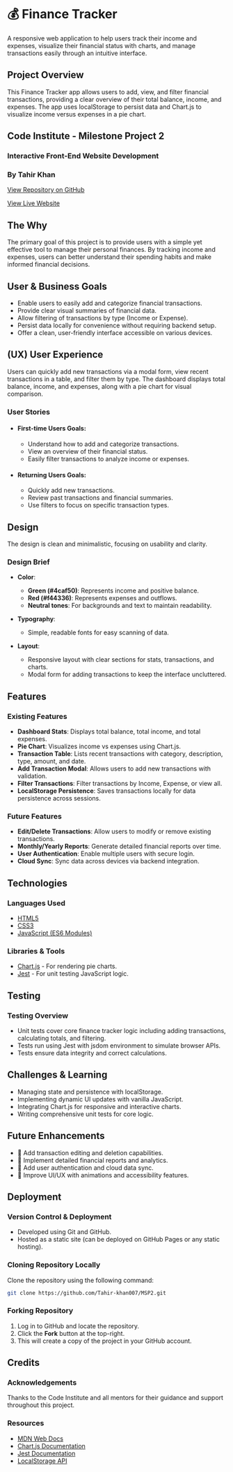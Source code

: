 # 💰 Finance Tracker

A responsive web application to help users track their income and expenses, visualize their financial status with charts, and manage transactions easily through an intuitive interface.

## Project Overview

This Finance Tracker app allows users to add, view, and filter financial transactions, providing a clear overview of their total balance, income, and expenses. The app uses localStorage to persist data and Chart.js to visualize income versus expenses in a pie chart.

## Code Institute - Milestone Project 2

### Interactive Front-End Website Development

### By Tahir Khan

[View Repository on GitHub](https://github.com/Tahir-khan007/MSP2.git)

[View Live Website](https://tahir-khan007.github.io/MSP2/)

## The Why

The primary goal of this project is to provide users with a simple yet effective tool to manage their personal finances. By tracking income and expenses, users can better understand their spending habits and make informed financial decisions.

## User & Business Goals

- Enable users to easily add and categorize financial transactions.
- Provide clear visual summaries of financial data.
- Allow filtering of transactions by type (Income or Expense).
- Persist data locally for convenience without requiring backend setup.
- Offer a clean, user-friendly interface accessible on various devices.

## (UX) User Experience

Users can quickly add new transactions via a modal form, view recent transactions in a table, and filter them by type. The dashboard displays total balance, income, and expenses, along with a pie chart for visual comparison.

### User Stories

- #### First-time Users Goals:
  - Understand how to add and categorize transactions.
  - View an overview of their financial status.
  - Easily filter transactions to analyze income or expenses.

- #### Returning Users Goals:
  - Quickly add new transactions.
  - Review past transactions and financial summaries.
  - Use filters to focus on specific transaction types.

## Design

The design is clean and minimalistic, focusing on usability and clarity.

### Design Brief

- **Color**:
  - **Green (#4caf50)**: Represents income and positive balance.
  - **Red (#f44336)**: Represents expenses and outflows.
  - **Neutral tones**: For backgrounds and text to maintain readability.

- **Typography**:
  - Simple, readable fonts for easy scanning of data.

- **Layout**:
  - Responsive layout with clear sections for stats, transactions, and charts.
  - Modal form for adding transactions to keep the interface uncluttered.

## Features

### Existing Features

- **Dashboard Stats**: Displays total balance, total income, and total expenses.
- **Pie Chart**: Visualizes income vs expenses using Chart.js.
- **Transaction Table**: Lists recent transactions with category, description, type, amount, and date.
- **Add Transaction Modal**: Allows users to add new transactions with validation.
- **Filter Transactions**: Filter transactions by Income, Expense, or view all.
- **LocalStorage Persistence**: Saves transactions locally for data persistence across sessions.

### Future Features

- **Edit/Delete Transactions**: Allow users to modify or remove existing transactions.
- **Monthly/Yearly Reports**: Generate detailed financial reports over time.
- **User Authentication**: Enable multiple users with secure login.
- **Cloud Sync**: Sync data across devices via backend integration.

## Technologies

### Languages Used

- [HTML5](https://en.wikipedia.org/wiki/HTML5)
- [CSS3](https://en.wikipedia.org/wiki/CSS)
- [JavaScript (ES6 Modules)](https://developer.mozilla.org/en-US/docs/Web/JavaScript)

### Libraries & Tools

- [Chart.js](https://www.chartjs.org/) - For rendering pie charts.
- [Jest](https://jestjs.io/) - For unit testing JavaScript logic.

## Testing

### Testing Overview

- Unit tests cover core finance tracker logic including adding transactions, calculating totals, and filtering.
- Tests run using Jest with jsdom environment to simulate browser APIs.
- Tests ensure data integrity and correct calculations.

## Challenges & Learning

- Managing state and persistence with localStorage.
- Implementing dynamic UI updates with vanilla JavaScript.
- Integrating Chart.js for responsive and interactive charts.
- Writing comprehensive unit tests for core logic.

## Future Enhancements

- 🚀 Add transaction editing and deletion capabilities.
- 🚀 Implement detailed financial reports and analytics.
- 🚀 Add user authentication and cloud data sync.
- 🚀 Improve UI/UX with animations and accessibility features.

## Deployment

### Version Control & Deployment

- Developed using Git and GitHub.
- Hosted as a static site (can be deployed on GitHub Pages or any static hosting).

### Cloning Repository Locally

Clone the repository using the following command:

```bash
git clone https://github.com/Tahir-khan007/MSP2.git
```

### Forking Repository

1. Log in to GitHub and locate the repository.
2. Click the **Fork** button at the top-right.
3. This will create a copy of the project in your GitHub account.

## Credits

### Acknowledgements

Thanks to the Code Institute and all mentors for their guidance and support throughout this project.

### Resources

- [MDN Web Docs](https://developer.mozilla.org/)
- [Chart.js Documentation](https://www.chartjs.org/docs/latest/)
- [Jest Documentation](https://jestjs.io/docs/getting-started)
- [LocalStorage API](https://developer.mozilla.org/en-US/docs/Web/API/Window/localStorage)
